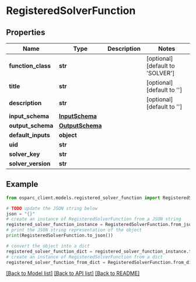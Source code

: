 # RegisteredSolverFunction


## Properties

Name | Type | Description | Notes
------------ | ------------- | ------------- | -------------
**function_class** | **str** |  | [optional] [default to 'SOLVER']
**title** | **str** |  | [optional] [default to '']
**description** | **str** |  | [optional] [default to '']
**input_schema** | [**InputSchema**](InputSchema.md) |  | 
**output_schema** | [**OutputSchema**](OutputSchema.md) |  | 
**default_inputs** | **object** |  | 
**uid** | **str** |  | 
**solver_key** | **str** |  | 
**solver_version** | **str** |  | 

## Example

```python
from osparc_client.models.registered_solver_function import RegisteredSolverFunction

# TODO update the JSON string below
json = "{}"
# create an instance of RegisteredSolverFunction from a JSON string
registered_solver_function_instance = RegisteredSolverFunction.from_json(json)
# print the JSON string representation of the object
print(RegisteredSolverFunction.to_json())

# convert the object into a dict
registered_solver_function_dict = registered_solver_function_instance.to_dict()
# create an instance of RegisteredSolverFunction from a dict
registered_solver_function_from_dict = RegisteredSolverFunction.from_dict(registered_solver_function_dict)
```
[[Back to Model list]](../README.md#documentation-for-models) [[Back to API list]](../README.md#documentation-for-api-endpoints) [[Back to README]](../README.md)


